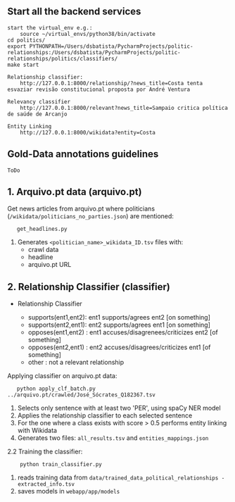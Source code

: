 ## Start all the backend services

    start the virtual_env e.g.: 
        source ~/virtual_envs/python38/bin/activate
    cd politics/
    export PYTHONPATH=/Users/dsbatista/PycharmProjects/politic-relationships:/Users/dsbatista/PycharmProjects/politic-relationships/politics/classifiers/
    make start
       
    Relationship classifier: 
        http://127.0.0.1:8000/relationship/?news_title=Costa tenta esvaziar revisão constitucional proposta por André Ventura
    
    Relevancy classifier
        http://127.0.0.1:8000/relevant?news_title=Sampaio critica política de saúde de Arcanjo
    
    Entity Linking
        http://127.0.0.1:8000/wikidata?entity=Costa
    


## Gold-Data annotations guidelines
    ToDo


## 1. Arquivo.pt data (arquivo.pt)

   Get news articles from arquivo.pt where politicians (`/wikidata/politicians_no_parties.json`) 
   are mentioned: 
    
       get_headlines.py
       
   1. Generates `<politician_name>_wikidata_ID.tsv` files with:
       - crawl data
       - headline
       - arquivo.pt URL
       
       
## 2. Relationship Classifier (classifier)

   - Relationship Classifier

      - supports(ent1,ent2):    ent1 supports/agrees ent2 [on something]
      - supports(ent2,ent1):    ent2 supports/agrees ent1 [on something]
      - opposes(ent1,ent2) :    ent1 accuses/disagrenees/criticizes ent2 [of something]
      - opposes(ent2,ent1) :    ent2 accuses/disagrees/criticizes ent1 [of something]
      - other              :    not a relevant relationship 


   Applying classifier on arquivo.pt data:

       python apply_clf_batch.py ../arquivo.pt/crawled/José_Sócrates_Q182367.tsv
       
   1. Selects only sentence with at least two 'PER', using spaCy NER model
   2. Applies the relationship classifier to each selected sentence
   3. For the one where a class exists with score > 0.5 performs entity linking with Wikidata
   4. Generates two files: `all_results.tsv` and `entities_mappings.json`
    
   2.2 Training the classifier:
    
        python train_classifier.py 
        
   1. reads training data from `data/trained_data_political_relationships - extracted_info.tsv`
   2. saves models in `webapp/app/models`
